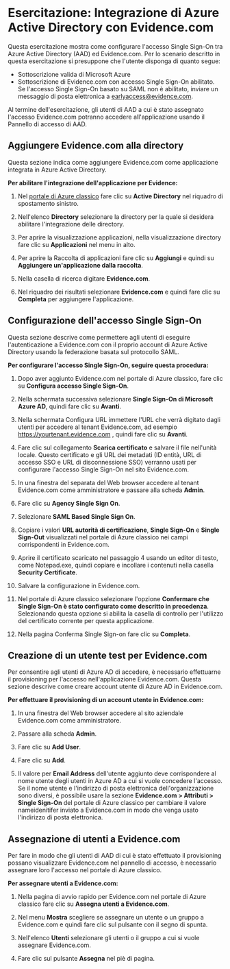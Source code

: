 <properties
	pageTitle="Esercitazione: Integrazione di Azure Active Directory con Evidence.com | Microsoft Azure"
	description="Informazioni su come configurare l'accesso Single Sign-On tra Azure Active Directory e Evidence.com."
	services="active-directory"
	documentationCenter=""
	authors="asmalser-msft"
	manager="femila"
	editor=""/>  

<tags
	ms.service="active-directory"
	ms.workload="identity"
	ms.tgt_pltfrm="na"
	ms.devlang="na"
	ms.topic="article"
	ms.date="02/23/2016"
	ms.author="asmalser"/>


# Esercitazione: Integrazione di Azure Active Directory con Evidence.com

Questa esercitazione mostra come configurare l'accesso Single Sign-On tra Azure Active Directory (AAD) ed Evidence.com. Per lo scenario descritto in questa esercitazione si presuppone che l'utente disponga di quanto segue:
	
* Sottoscrizione valida di Microsoft Azure
* Sottoscrizione di Evidence.com con accesso Single Sign-On abilitato. Se l'accesso Single Sign-On basato su SAML non è abilitato, inviare un messaggio di posta elettronica a earlyaccess@evidence.com.

Al termine dell'esercitazione, gli utenti di AAD a cui è stato assegnato l'accesso Evidence.com potranno accedere all'applicazione usando il Pannello di accesso di AAD.

## Aggiungere Evidence.com alla directory

Questa sezione indica come aggiungere Evidence.com come applicazione integrata in Azure Active Directory.

**Per abilitare l'integrazione dell'applicazione per Evidence:**

1.	Nel [portale di Azure classico](https://manage.windowsazure.com) fare clic su **Active Directory** nel riquadro di spostamento sinistro.

2.	Nell'elenco **Directory** selezionare la directory per la quale si desidera abilitare l'integrazione delle directory.

3.	Per aprire la visualizzazione applicazioni, nella visualizzazione directory fare clic su **Applicazioni** nel menu in alto.

4.	Per aprire la Raccolta di applicazioni fare clic su **Aggiungi** e quindi su **Aggiungere un'applicazione dalla raccolta**.

5.	Nella casella di ricerca digitare **Evidence.com**.

6.	Nel riquadro dei risultati selezionare **Evidence.com** e quindi fare clic su **Completa** per aggiungere l'applicazione.


## Configurazione dell'accesso Single Sign-On

Questa sezione descrive come permettere agli utenti di eseguire l'autenticazione a Evidence.com con il proprio account di Azure Active Directory usando la federazione basata sul protocollo SAML.

**Per configurare l'accesso Single Sign-On, seguire questa procedura:**

1.	Dopo aver aggiunto Evidence.com nel portale di Azure classico, fare clic su **Configura accesso Single Sign-On**.
 
2.	Nella schermata successiva selezionare **Single Sign-On di Microsoft Azure AD**, quindi fare clic su **Avanti**.

3.	Nella schermata Configura URL immettere l'URL che verrà digitato dagli utenti per accedere al tenant Evidence.com, ad esempio https://yourtenant.evidence.com , quindi fare clic su **Avanti**.

4.	Fare clic sul collegamento **Scarica certificato** e salvare il file nell'unità locale. Questo certificato e gli URL dei metadati (ID entità, URL di accesso SSO e URL di disconnessione SSO) verranno usati per configurare l'accesso Single Sign-On nel sito Evidence.com.

5.	In una finestra del separata del Web browser accedere al tenant Evidence.com come amministratore e passare alla scheda **Admin**.
      
6.	Fare clic su **Agency Single Sign On**.
 
7.	Selezionare **SAML Based Single Sign On**.
 
8.	Copiare i valori **URL autorità di certificazione**, **Single Sign-On** e **Single Sign-Out** visualizzati nel portale di Azure classico nei campi corrispondenti in Evidence.com.

9.	Aprire il certificato scaricato nel passaggio 4 usando un editor di testo, come Notepad.exe, quindi copiare e incollare i contenuti nella casella **Security Certificate**.

10. Salvare la configurazione in Evidence.com.
 
11.	Nel portale di Azure classico selezionare l'opzione **Confermare che Single Sign-On è stato configurato come descritto in precedenza**. Selezionando questa opzione si abilita la casella di controllo per l'utilizzo del certificato corrente per questa applicazione.
 
12.	Nella pagina Conferma Single Sign-on fare clic su **Completa**.


## Creazione di un utente test per Evidence.com

Per consentire agli utenti di Azure AD di accedere, è necessario effettuarne il provisioning per l'accesso nell'applicazione Evidence.com. Questa sezione descrive come creare account utente di Azure AD in Evidence.com.

**Per effettuare il provisioning di un account utente in Evidence.com:**

1.	In una finestra del Web browser accedere al sito aziendale Evidence.com come amministratore.

2.	Passare alla scheda **Admin**.

3.	Fare clic su **Add User**.

4.	Fare clic su **Add**.

5.  Il valore per **Email Address** dell'utente aggiunto deve corrispondere al nome utente degli utenti in Azure AD a cui si vuole concedere l'accesso. Se il nome utente e l'indirizzo di posta elettronica dell'organizzazione sono diversi, è possibile usare la sezione **Evidence.com > Attributi > Single Sign-On** del portale di Azure classico per cambiare il valore nameidenitifer inviato a Evidence.com in modo che venga usato l'indirizzo di posta elettronica.


## Assegnazione di utenti a Evidence.com

Per fare in modo che gli utenti di AAD di cui è stato effettuato il provisioning possano visualizzare Evidence.com nel pannello di accesso, è necessario assegnare loro l'accesso nel portale di Azure classico.

**Per assegnare utenti a Evidence.com:**

1.	Nella pagina di avvio rapido per Evidence.com nel portale di Azure classico fare clic su **Assegna utenti a Evidence.com**.
 
2.	Nel menu **Mostra** scegliere se assegnare un utente o un gruppo a Evidence.com e quindi fare clic sul pulsante con il segno di spunta.
 
3.	Nell'elenco **Utenti** selezionare gli utenti o il gruppo a cui si vuole assegnare Evidence.com.
 
4.	Fare clic sul pulsante **Assegna** nel piè di pagina.

<!---HONumber=AcomDC_0928_2016-->